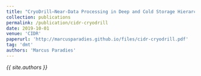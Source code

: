 ```yaml
---
title: "CryoDrill—Near-Data Processing in Deep and Cold Storage Hierarchies"
collection: publications
permalink: /publication/cidr-cryodrill
date: 2019-10-01
venue: 'CIDR'
paperurl: 'http://marcusparadies.github.io/files/cidr-cryodrill.pdf'
tag: 'dmt'
authors: 'Marcus Paradies'
---
```


<p><i>{{ site.authors }}</i></p>

